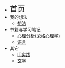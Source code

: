 * [<font size=5>首页</font>](/)
* 我的想法
  * [想法](/thoughts/)
* 书籍与学习笔记
  * [心理分析(荣格心理学)](/analytical-psychology/)
  * [语言](/languages/)
* 其它
  * [IT实践](/IT-practice/)
  * [玄学](/metaphysics/)